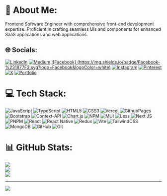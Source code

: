 # 💫 About Me:
Frontend Software Engineer with comprehensive front-end development expertise. Proficient in crafting seamless UIs and components for enhanced SaaS applications and web applications.


## 🌐 Socials:
[![LinkedIn](https://img.shields.io/badge/LinkedIn-%230077B5.svg?logo=linkedin&logoColor=white)](https://linkedin.com/in/vkskumarthakur) [![Medium](https://img.shields.io/badge/Medium-12100E?logo=medium&logoColor=white)](https://medium.com/@vkskumarthakur) [![Facebook] (https://img.shields.io/badge/Facebook-%231877F2.svg?logo=Facebook&logoColor=white)](https://facebook.com/vkskumarthakur) [![Instagram](https://img.shields.io/badge/Instagram-%23E4405F.svg?logo=Instagram&logoColor=white)](https://instagram.com/vkskumarthakur) [![Pinterest](https://img.shields.io/badge/Pinterest-%23E60023.svg?logo=Pinterest&logoColor=white)](https://pinterest.com/vkskumarthakur) [![X](https://img.shields.io/badge/X-black.svg?logo=X&logoColor=white)](https://x.com/vkskumarthakur) [![Portfolio](https://img.shields.io/badge/Portfolio-%230077B5.svg?logo=portfolio&logoColor=white)](https://vkskumarthakur.vercel.app/)


# 💻 Tech Stack:
![JavaScript](https://img.shields.io/badge/javascript-%23323330.svg?style=for-the-badge&logo=javascript&logoColor=%23F7DF1E) ![TypeScript](https://img.shields.io/badge/typescript-%23007ACC.svg?style=for-the-badge&logo=typescript&logoColor=white) ![HTML5](https://img.shields.io/badge/html5-%23E34F26.svg?style=for-the-badge&logo=html5&logoColor=white) ![CSS3](https://img.shields.io/badge/css3-%231572B6.svg?style=for-the-badge&logo=css3&logoColor=white) ![Vercel](https://img.shields.io/badge/vercel-%23000000.svg?style=for-the-badge&logo=vercel&logoColor=white) ![GithubPages](https://img.shields.io/badge/github%20pages-121013?style=for-the-badge&logo=github&logoColor=white) ![Bootstrap](https://img.shields.io/badge/bootstrap-%238511FA.svg?style=for-the-badge&logo=bootstrap&logoColor=white) ![Context-API](https://img.shields.io/badge/Context--Api-000000?style=for-the-badge&logo=react) ![Chart.js](https://img.shields.io/badge/chart.js-F5788D.svg?style=for-the-badge&logo=chart.js&logoColor=white) ![NPM](https://img.shields.io/badge/NPM-%23CB3837.svg?style=for-the-badge&logo=npm&logoColor=white) ![MUI](https://img.shields.io/badge/MUI-%230081CB.svg?style=for-the-badge&logo=mui&logoColor=white) ![Less](https://img.shields.io/badge/less-2B4C80?style=for-the-badge&logo=less&logoColor=white) ![Next JS](https://img.shields.io/badge/Next-black?style=for-the-badge&logo=next.js&logoColor=white) ![PNPM](https://img.shields.io/badge/pnpm-%234a4a4a.svg?style=for-the-badge&logo=pnpm&logoColor=f69220) ![React](https://img.shields.io/badge/react-%2320232a.svg?style=for-the-badge&logo=react&logoColor=%2361DAFB) ![React Native](https://img.shields.io/badge/react_native-%2320232a.svg?style=for-the-badge&logo=react&logoColor=%2361DAFB) ![Redux](https://img.shields.io/badge/redux-%23593d88.svg?style=for-the-badge&logo=redux&logoColor=white) ![Vite](https://img.shields.io/badge/vite-%23646CFF.svg?style=for-the-badge&logo=vite&logoColor=white) ![TailwindCSS](https://img.shields.io/badge/tailwindcss-%2338B2AC.svg?style=for-the-badge&logo=tailwind-css&logoColor=white) ![MongoDB](https://img.shields.io/badge/MongoDB-%234ea94b.svg?style=for-the-badge&logo=mongodb&logoColor=white) ![GitHub](https://img.shields.io/badge/github-%23121011.svg?style=for-the-badge&logo=github&logoColor=white) ![Git](https://img.shields.io/badge/git-%23F05033.svg?style=for-the-badge&logo=git&logoColor=white)
# 📊 GitHub Stats:
![](https://github-readme-stats.vercel.app/api?username=vkskumarthakur&theme=dark&hide_border=true&include_all_commits=true&count_private=false)<br/>
![](https://github-readme-streak-stats.herokuapp.com/?user=vkskumarthakur&theme=dark&hide_border=true)<br/>
![](https://github-readme-stats.vercel.app/api/top-langs/?username=vkskumarthakur&theme=dark&hide_border=true&include_all_commits=true&count_private=false&layout=compact)

---
[![](https://visitcount.itsvg.in/api?id=vkskumarthakur&icon=0&color=0)](https://visitcount.itsvg.in)

<!-- Proudly created with GPRM ( https://gprm.itsvg.in ) -->
